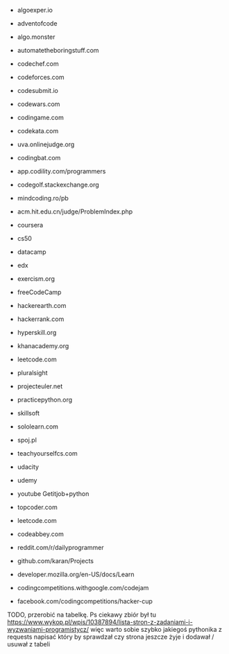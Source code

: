 - algoexper.io
- adventofcode
- algo.monster
- automatetheboringstuff.com
- codechef.com
- codeforces.com
- codesubmit.io
- codewars.com
- codingame.com
- codekata.com
- uva.onlinejudge.org
- codingbat.com
- app.codility.com/programmers
- codegolf.stackexchange.org
- mindcoding.ro/pb
- acm.hit.edu.cn/judge/ProblemIndex.php
- coursera
- cs50
- datacamp
- edx
- exercism.org
- freeCodeCamp
- hackerearth.com
- hackerrank.com
- hyperskill.org
- khanacademy.org
- leetcode.com
- pluralsight
- projecteuler.net
- practicepython.org
- skillsoft
- sololearn.com
- spoj.pl
- teachyourselfcs.com
- udacity
- udemy
- youtube Getitjob+python
- topcoder.com
- leetcode.com
- codeabbey.com
- reddit.com/r/dailyprogrammer

- github.com/karan/Projects

- developer.mozilla.org/en-US/docs/Learn
- codingcompetitions.withgoogle.com/codejam
- facebook.com/codingcompetitions/hacker-cup


TODO, przerobić na tabelkę. Ps ciekawy zbiór był tu https://www.wykop.pl/wpis/10387894/lista-stron-z-zadaniami-i-wyzwaniami-programistycz/ więc warto sobie szybko jakiegoś pythonika z requests napisać który by sprawdzał czy strona jeszcze żyje i dodawał / usuwał z tabeli
